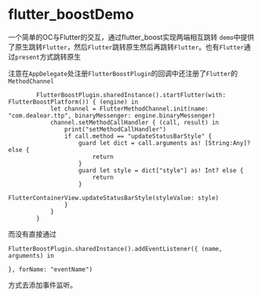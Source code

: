 # flutter_boostDemo
一个简单的OC与Flutter的交互，通过flutter_boost实现两端相互跳转
`demo`中提供了原生跳转`Flutter`，然后`Flutter`跳转原生然后再跳转`Flutter`。也有`Flutter`通过`present`方式跳转原生

注意在`AppDelegate`处注册`FlutterBoostPlugin`的回调中还注册了`Flutter`的`MethodChannel`
```
        FlutterBoostPlugin.sharedInstance().startFlutter(with: FlutterBoostPlatform()) { (engine) in
            let channel = FlutterMethodChannel.init(name: "com.dealear.ttp", binaryMessenger: engine.binaryMessenger)
            channel.setMethodCallHandler { (call, result) in
                print("setMethodCallHandler")
                if call.method == "updateStatusBarStyle" {
                    guard let dict = call.arguments as! [String:Any]? else {
                        return
                    }
                    guard let style = dict["style"] as! Int? else {
                        return
                    }
                    FlutterContainerView.updateStatusBarStyle(styleValue: style)
                }
            }
        }
```

而没有直接通过
```
FlutterBoostPlugin.sharedInstance().addEventListener({ (name, arguments) in
            
}, forName: "eventName")
```
方式去添加事件监听。
